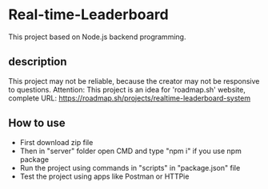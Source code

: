 # Real-time-Leaderboard
This project based on Node.js backend programming. 

## description
This project may not be reliable, because the creator may not be responsive to questions.
Attention: This project is an idea for 'roadmap.sh' website, complete URL: https://roadmap.sh/projects/realtime-leaderboard-system

## How to use
- First download zip file
- Then in "server" folder open CMD and type "npm i" if you use npm package
- Run the project using commands in "scripts" in "package.json" file
- Test the project using apps like Postman or HTTPie
